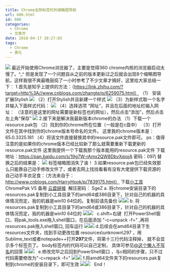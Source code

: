 ```yaml
---
title: Chrome去除标签栏的缩略图导航
url: 606.html
id: 606
categories:
  - Chrome
  - 文章页
date: 2018-04-17 10:27:03
tags:
  - Chrome
  - 美化
---
```


![](http://47.100.4.8/wp-content/uploads/2018/04/QQ图片20180417100119.png) 最近开始使用Chrome浏览器了，主要是觉得360 chrome内核的浏览器启动太慢了。^_^ 但是发现了一个问题自从之前的版本更新过之后就会出现8个缩略图导航，这样我很不爽最晚鼓捣了一小时参考了不少文章才搞好，这里给大家总结一下： 1.首先是知乎上提供的方法：（https://link.zhihu.com/?target=http%3A//www.cnblogs.com/zhangte/p/6259075.html） （1） 安装扩展Stylish ![](http://47.100.4.8/wp-content/uploads/2018/04/QQ图片20180417101021.png) （2）打开Stylish并且新建一个样式 ![](http://47.100.4.8/wp-content/uploads/2018/04/QQ图片20180417101031-1.png) （3）为新样式取一个名字并输入下面样式代码： ![](http://47.100.4.8/wp-content/uploads/2018/04/QQ图片20180417101043.png) （4）选择选项 “网址”，并且在后面的地址栏输入网址： （注意的是这里的网址需要是新标签也的网址），然后点击“添加”，然后点击左上角“保存” ![](http://47.100.4.8/wp-content/uploads/2018/04/QQ图片20180417101055.png) 2.接下来是解决我最新版本chrome的办法 （1）下载一个resource.pak包 （2）找到你的chrome所在位置（一般是在c盘中） （3）打开文件在其中找到你的chrome版本号命名的文件。 这里我的chrome版本是：65.0.3325.181 （4）将该文件直接替换其中的resource.pak文件即可。 ps：值得注意的是如果你的chrome版本已经比较新了那么就需要重新下载更新的resource.pak文件 这里我提供一个下载我那个版本能用的resource.pak文件 下载地址：https://pan.baidu.com/s/19g7W-rAmx2QW8DbvXqiojA 密码：097j 替换之后的结果是： ![](http://47.100.4.8/wp-content/uploads/2018/04/QQ图片20180417101827.png) 标签缩略图消失了诶！ 3.如果resource.pak包已经失效那么只能靠自己动手修改文件了，或者去网上找找看看有没有大佬提供下载资源的 自己动手丰衣足食：（方法来自于：http://www.cnblogs.com/HarryHook/p/7839175.html） 下载[小工具](https://shuax.com/portfolio/tools/)  ChromePak V5 备用 [云盘链接](https://share.weiyun.com/49c3ff64d4944a5c6be6fc86cc63b84c)  解压密码： SgeZ a. 将chrome安装目录下的resources.pak复制到小工具目录下的amd64或386目录下，针对自己的机器的具体情况而定，我的机器是win10 64位的。复制前请先备份 ![](https://images2017.cnblogs.com/blog/846025/201711/846025-20171115150930687-2140905338.png)![](http://47.100.4.8/wp-content/uploads/2018/04/QQ图片20180417102223.png) b. 将resources.pak复制到小工具目录下的amd64或386目录下，针对自己的机器的具体情况而定，我的机器是win10 64位的 ![](https://images2017.cnblogs.com/blog/846025/201711/846025-20171115151208765-1937118616.png)![](http://47.100.4.8/wp-content/uploads/2018/04/QQ图片20180417102236.png)   c.shift+右键  打开PowerShell窗口，将pak_tools.exe拖入shell窗口，在后面添加 "-c=unpack -f=" ,再将resources.pak拖入shell窗口, 回车运行 ![](https://images2017.cnblogs.com/blog/846025/201711/846025-20171115151631687-789871066.png)![](http://47.100.4.8/wp-content/uploads/2018/04/QQ图片20180417102248.png) d.后续会在amd64目录下生resources文件夹，找到手动更改位置 resources\\unknown\\297 ，用Sublime_text或者notepade++打开**297**文件，将第十三行代码注释掉， 就不会显示多个标签页了。 body标签内的代码可以自己定制， 具体可参见[@这个懒人不写名](https://www.zhihu.com/question/23284875/answer/206494893)的回答 ![](https://images2018.cnblogs.com/blog/846025/201803/846025-20180307195530471-672577535.png)![](http://47.100.4.8/wp-content/uploads/2018/04/QQ图片20180417102259.png)   e.修改完毕之后回到PowerShell窗口 ，与c相同的步骤，只不过代码需要修改为"-c=repack -f=" ![](https://images2017.cnblogs.com/blog/846025/201711/846025-20171115152345624-1416666452.png)![](http://47.100.4.8/wp-content/uploads/2018/04/QQ图片20180417102313.png) f.将amd64文件夹下的resources.pak复制到chrome的安装目录下，即可生效 ![](https://images2017.cnblogs.com/blog/846025/201711/846025-20171115153401546-889393342.png)![](http://47.100.4.8/wp-content/uploads/2018/04/QQ图片20180417102325.png)   End！
